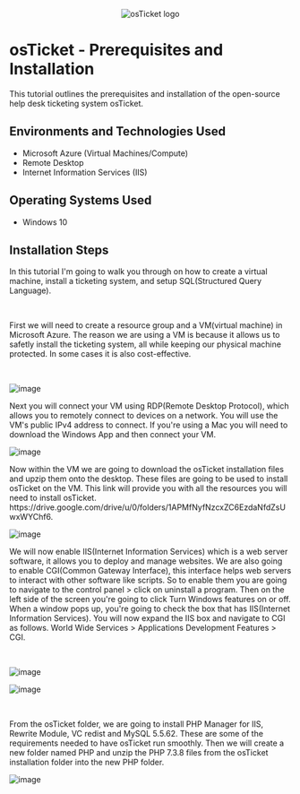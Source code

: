 <p align="center">
<img src="https://i.imgur.com/Clzj7Xs.png" alt="osTicket logo"/>
</p>

<h1>osTicket - Prerequisites and Installation</h1>
This tutorial outlines the prerequisites and installation of the open-source help desk ticketing system osTicket.<br />


<h2>Environments and Technologies Used</h2>

- Microsoft Azure (Virtual Machines/Compute)
- Remote Desktop
- Internet Information Services (IIS)

<h2>Operating Systems Used </h2>

- Windows 10</b>


<h2>Installation Steps</h2>
In this tutorial I'm going to walk you through on how to create a virtual machine, install a ticketing system, and setup SQL(Structured Query Language).
<p>
<br />
  
First we will need to create a resource group and a VM(virtual machine) in Microsoft Azure. The reason we are using a VM is because it allows us to safetly install the ticketing system, all while keeping our physical machine protected. In some cases it is also cost-effective.
<p>
<br />
<p>
  
![image](https://github.com/user-attachments/assets/4ee9145c-4e0b-4daa-b872-8921b8141882)

</p>
<p>
Next you will connect your VM using RDP(Remote Desktop Protocol), which allows you to remotely connect to devices on a network. You will use the VM's public IPv4 address to connect. If you're using a Mac you will need to download the Windows App and then connect your VM.
</p>

<p>
  
![image](https://github.com/user-attachments/assets/190e832e-c429-427c-8899-b98e53a5d603)
  
</p>
<p>
Now within the VM we are going to download the osTicket installation files and upzip them onto the desktop. These files are going to be used to install osTicket on the VM.
This link will provide you with all the resources you will need to install osTicket. https://drive.google.com/drive/u/0/folders/1APMfNyfNzcxZC6EzdaNfdZsUwxWYChf6.
<p>

![image](https://github.com/user-attachments/assets/c5b3ad78-2009-4338-9f3d-c0c1f5f4f0dc)


  
</p>
<p>
We will now enable IIS(Internet Information Services) which is a web server software, it allows you to deploy and manage websites. We are also going to enable CGI(Common Gateway Interface), this interface helps web servers to interact with other software like scripts. So to enable them you are going to navigate to the control panel > click on uninstall a program. Then on the left side of the screen you're going to click Turn Windows features on or off. When a window pops up, you're going to check the box that has IIS(Internet Information Services). You will now expand the IIS box and navigate to CGI as follows. World Wide Services > Applications Development Features > CGI.
</p>

<br />

![image](https://github.com/user-attachments/assets/86cdebcb-b0eb-450d-a2d3-7d74b9e55fe8)


![image](https://github.com/user-attachments/assets/28ed1b7a-7239-48ee-8407-8d44ba47407b)

<br />

From the osTicket folder, we are going to install PHP Manager for IIS, Rewrite Module, VC redist and MySQL 5.5.62. These are some of the requirements needed to have osTicket run smoothly. Then we will create a new folder named PHP and unzip the PHP 7.3.8 files from the osTicket installation folder into the new PHP folder.


![image](https://github.com/user-attachments/assets/239feb65-9801-47bd-b5fa-1d298fd0d0d7)

